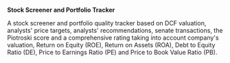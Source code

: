 **Stock Screener and Portfolio Tracker**

A stock screener and portfolio quality tracker based on DCF valuation, analysts' price targets, analysts' recommendations, senate transactions, the Piotroski score and a comprehensive rating taking into account company's valuation, Return on Equity (ROE), Return on Assets (ROA), Debt to Equity Ratio (DE), Price to Earnings Ratio (PE) and Price to Book Value Ratio (PB).
